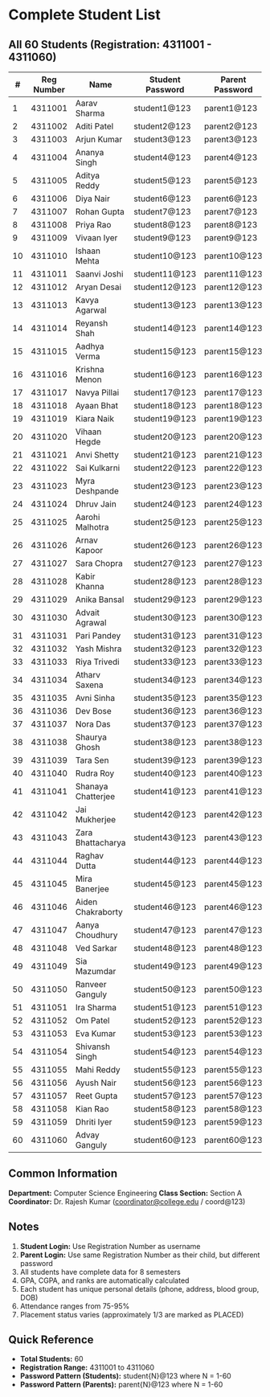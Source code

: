 # Complete Student List

## All 60 Students (Registration: 4311001 - 4311060)

| # | Reg Number | Name | Student Password | Parent Password |
|---|------------|------|------------------|-----------------|
| 1 | 4311001 | Aarav Sharma | student1@123 | parent1@123 |
| 2 | 4311002 | Aditi Patel | student2@123 | parent2@123 |
| 3 | 4311003 | Arjun Kumar | student3@123 | parent3@123 |
| 4 | 4311004 | Ananya Singh | student4@123 | parent4@123 |
| 5 | 4311005 | Aditya Reddy | student5@123 | parent5@123 |
| 6 | 4311006 | Diya Nair | student6@123 | parent6@123 |
| 7 | 4311007 | Rohan Gupta | student7@123 | parent7@123 |
| 8 | 4311008 | Priya Rao | student8@123 | parent8@123 |
| 9 | 4311009 | Vivaan Iyer | student9@123 | parent9@123 |
| 10 | 4311010 | Ishaan Mehta | student10@123 | parent10@123 |
| 11 | 4311011 | Saanvi Joshi | student11@123 | parent11@123 |
| 12 | 4311012 | Aryan Desai | student12@123 | parent12@123 |
| 13 | 4311013 | Kavya Agarwal | student13@123 | parent13@123 |
| 14 | 4311014 | Reyansh Shah | student14@123 | parent14@123 |
| 15 | 4311015 | Aadhya Verma | student15@123 | parent15@123 |
| 16 | 4311016 | Krishna Menon | student16@123 | parent16@123 |
| 17 | 4311017 | Navya Pillai | student17@123 | parent17@123 |
| 18 | 4311018 | Ayaan Bhat | student18@123 | parent18@123 |
| 19 | 4311019 | Kiara Naik | student19@123 | parent19@123 |
| 20 | 4311020 | Vihaan Hegde | student20@123 | parent20@123 |
| 21 | 4311021 | Anvi Shetty | student21@123 | parent21@123 |
| 22 | 4311022 | Sai Kulkarni | student22@123 | parent22@123 |
| 23 | 4311023 | Myra Deshpande | student23@123 | parent23@123 |
| 24 | 4311024 | Dhruv Jain | student24@123 | parent24@123 |
| 25 | 4311025 | Aarohi Malhotra | student25@123 | parent25@123 |
| 26 | 4311026 | Arnav Kapoor | student26@123 | parent26@123 |
| 27 | 4311027 | Sara Chopra | student27@123 | parent27@123 |
| 28 | 4311028 | Kabir Khanna | student28@123 | parent28@123 |
| 29 | 4311029 | Anika Bansal | student29@123 | parent29@123 |
| 30 | 4311030 | Advait Agrawal | student30@123 | parent30@123 |
| 31 | 4311031 | Pari Pandey | student31@123 | parent31@123 |
| 32 | 4311032 | Yash Mishra | student32@123 | parent32@123 |
| 33 | 4311033 | Riya Trivedi | student33@123 | parent33@123 |
| 34 | 4311034 | Atharv Saxena | student34@123 | parent34@123 |
| 35 | 4311035 | Avni Sinha | student35@123 | parent35@123 |
| 36 | 4311036 | Dev Bose | student36@123 | parent36@123 |
| 37 | 4311037 | Nora Das | student37@123 | parent37@123 |
| 38 | 4311038 | Shaurya Ghosh | student38@123 | parent38@123 |
| 39 | 4311039 | Tara Sen | student39@123 | parent39@123 |
| 40 | 4311040 | Rudra Roy | student40@123 | parent40@123 |
| 41 | 4311041 | Shanaya Chatterjee | student41@123 | parent41@123 |
| 42 | 4311042 | Jai Mukherjee | student42@123 | parent42@123 |
| 43 | 4311043 | Zara Bhattacharya | student43@123 | parent43@123 |
| 44 | 4311044 | Raghav Dutta | student44@123 | parent44@123 |
| 45 | 4311045 | Mira Banerjee | student45@123 | parent45@123 |
| 46 | 4311046 | Aiden Chakraborty | student46@123 | parent46@123 |
| 47 | 4311047 | Aanya Choudhury | student47@123 | parent47@123 |
| 48 | 4311048 | Ved Sarkar | student48@123 | parent48@123 |
| 49 | 4311049 | Sia Mazumdar | student49@123 | parent49@123 |
| 50 | 4311050 | Ranveer Ganguly | student50@123 | parent50@123 |
| 51 | 4311051 | Ira Sharma | student51@123 | parent51@123 |
| 52 | 4311052 | Om Patel | student52@123 | parent52@123 |
| 53 | 4311053 | Eva Kumar | student53@123 | parent53@123 |
| 54 | 4311054 | Shivansh Singh | student54@123 | parent54@123 |
| 55 | 4311055 | Mahi Reddy | student55@123 | parent55@123 |
| 56 | 4311056 | Ayush Nair | student56@123 | parent56@123 |
| 57 | 4311057 | Reet Gupta | student57@123 | parent57@123 |
| 58 | 4311058 | Kian Rao | student58@123 | parent58@123 |
| 59 | 4311059 | Dhriti Iyer | student59@123 | parent59@123 |
| 60 | 4311060 | Advay Ganguly | student60@123 | parent60@123 |

## Common Information

**Department:** Computer Science Engineering
**Class Section:** Section A
**Coordinator:** Dr. Rajesh Kumar (coordinator@college.edu / coord@123)

## Notes

1. **Student Login:** Use Registration Number as username
2. **Parent Login:** Use same Registration Number as their child, but different password
3. All students have complete data for 8 semesters
4. GPA, CGPA, and ranks are automatically calculated
5. Each student has unique personal details (phone, address, blood group, DOB)
6. Attendance ranges from 75-95%
7. Placement status varies (approximately 1/3 are marked as PLACED)

## Quick Reference

- **Total Students:** 60
- **Registration Range:** 4311001 to 4311060
- **Password Pattern (Students):** student{N}@123 where N = 1-60
- **Password Pattern (Parents):** parent{N}@123 where N = 1-60
